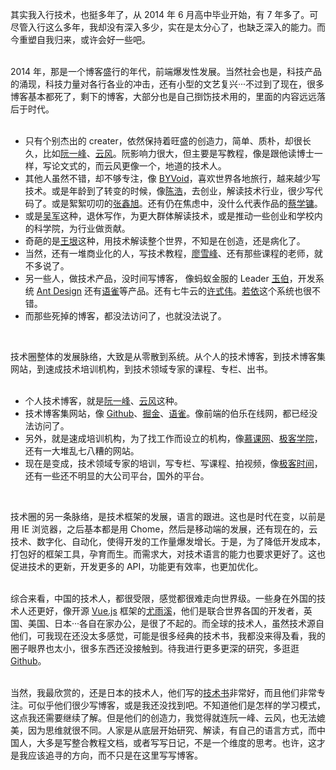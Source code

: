 其实我入行技术，也挺多年了，从 2014 年 6 月高中毕业开始，有 7 年多了。可尽管入行这么多年，我却没有深入多少，实在是太分心了，也缺乏深入的能力。而今重塑自我归来，或许会好一些吧。 <br />​

2014 年，那是一个博客盛行的年代，前端爆发性发展。当然社会也是，科技产品的涌现，科技力量对各行各业的冲击，还有小型的文艺复兴···不过到了现在，很多博客基本都死了，剩下的博客，大部分也是自己捯饬技术用的，里面的内容远远落后于时代。<br />​<br />

- 只有个别杰出的 creater，依然保持着旺盛的创造力，简单、质朴，却很长久，比如[阮一峰](http://www.ruanyifeng.com/blog/)、[云风](https://blog.codingnow.com/)。阮影响力很大，但主要是写教程，像是跟他读博士一样，写论文式的，而云风更像一个，地道的技术人。
- 其他人虽然不错，却不够专注，像 [BYVoid](https://byvoid.com/zhs/blog/archive/)，喜欢世界各地旅行，越来越少写技术。或是年龄到了转变的时候，像[陈浩](https://coolshell.cn/featured)，去创业，解读技术行业，很少写代码了。或是絮絮叨叨的[张鑫旭](https://www.zhangxinxu.com/)。还有仍在焦虑中，没什么代表作品的[蔡学镛](https://twitter.com/caixueyong)。
- 或是[吴军](https://weibo.com/drwujun?refer_flag=1005050010_)这种，退休写作，为更大群体解读技术，或是推动一些创业和学校内的科学院，为行业做贡献。
- 奇葩的是[王垠](https://weibo.com/u/6347862377)这种，用技术解读整个世界，不知是在创造，还是病化了。
- 当然，还有一堆商业化的人，写技术教程，[廖雪峰](https://www.liaoxuefeng.com/)、还有那些课程的老师，就不多说了。
- 另一些人，做技术产品，没时间写博客， 像蚂蚁金服的 Leader [玉伯](https://www.yuque.com/yubo)，开发系统 [Ant Design](https://ant.design/docs/react/introduce-cn) 还有[语雀](https://www.yuque.com/lianmt)等产品。还有七牛云的[许式伟](https://time.geekbang.org/column/intro/166)。[若依](https://github.com/yangzongzhuan)这个系统也很不错。
- 而那些死掉的博客，都没法访问了，也就没法说了。

​

技术圈整体的发展脉络，大致是从零散到系统。从个人的技术博客，到技术博客集网站，到速成技术培训机构，到技术领域专家的课程、专栏、出书。<br />​<br />

- 个人技术博客，就是[阮一峰](http://www.ruanyifeng.com/blog/)、[云风](https://blog.codingnow.com/)这种。
- 技术博客集网站，像 [Github](https://github.com/)、[掘金](https://juejin.cn/)、[语雀](https://www.yuque.com/lianmt)。像前端的伯乐在线网，都已经没法访问了。
- 另外，就是速成培训机构，为了找工作而设立的机构，像[慕课网](http://www.imooc.com/course/list?c=fe)、[极客学院](https://www.jikexueyuan.com/)，还有一大堆乱七八糟的网站。
- 现在是变成，技术领域专家的培训，写专栏、写课程、拍视频，像[极客时间](https://time.geekbang.org/)，还有一些还不明显的大公司平台，国外的平台。

​

技术圈的另一条脉络，是技术框架的发展，语言的跟进。这也是时代在变，以前是用 IE 浏览器，之后基本都是用 Chome，然后是移动端的发展，还有现在的，云技术、数字化、自动化，使得开发的工作量爆发增长。于是，为了降低开发成本，打包好的框架工具，孕育而生。而需求大，对技术语言的能力也要求更好了。这也促进技术的更新，开发更多的 API，功能更有效率，也更加优化。<br />​

综合来看，中国的技术人，都很受限，感觉都很难走向世界级。一些身在外国的技术人还更好，像开源 [Vue.js](https://cn.vuejs.org/) 框架的[尤雨溪](https://twitter.com/youyuxi)，他们是联合世界各国的开发者，英国、美国、日本···各自在家办公，是很了不起的。而全球的技术人，虽然技术源自他们，可我现在还没太多感觉，可能是很多经典的技术书，我都没来得及看，我的圈子眼界也太小，很多东西还没接触到。待我进行更多更深的研究，多逛逛 [Github](https://github.com/)。<br />​

当然，我最欣赏的，还是日本的技术人，他们写的[技术书](https://www.yuque.com/lianmt/japan/ahcsgg)非常好，而且他们非常专注。可似乎他们很少写博客，或是我还没找到吧。不知道他们是怎样的学习模式，这点我还需要继续了解。但是他们的创造力，我觉得就连阮一峰、云风，也无法媲美，因为思维就很不同。人家是从底层开始研究、解读，有自己的语言方式，而中国人，大多是写整合教程文档，或者写写日记，不是一个维度的思考。也许，这才是我应该追寻的方向，而不只是在这里写写博客。
